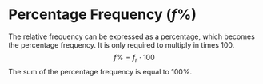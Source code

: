 # Percentage Frequency ($f\%$)
The relative frequency can be expressed as a percentage, which becomes the percentage frequency. It is only required to multiply in times 100.
$$f\%={f_r\cdot{100}}$$
The sum of the percentage frequency is equal to 100%.